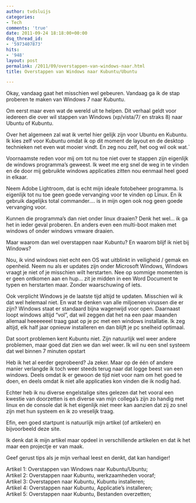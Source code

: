 ```yaml
---
author: tvdsluijs
categories:
- Tech
comments: 'true'
date: 2011-09-24 18:18:00+00:00
dsq_thread_id:
- '5973407873'
hits:
- '948'
layout: post
permalink: /2011/09/overstappen-van-windows-naar.html
title: Overstappen van Windows naar Kubuntu/Ubuntu

---
```

Okay, vandaag gaat het misschien wel gebeuren. Vandaag ga ik de stap proberen te maken van Windows 7 naar Kubuntu.

Om eerst maar even wat de wereld uit te helpen. Dit verhaal geldt voor iedereen die over wil stappen van Windows (xp/vista/7/ en straks 8) naar Ubuntu of Kubuntu.

Over het algemeen zal wat ik vertel hier gelijk zijn voor Ubuntu en Kubuntu. Ik kies zelf voor Kubuntu omdat ik op dit moment de layout en de desktop technieken net even wat mooier vindt. En zeg nou zelf, het oog wil ook wat.\`

Voornaamste reden voor mij om tot nu toe niet over te stappen zijn eigenlijk de windows programma’s geweest. Ik weet me erg snel de weg in te vinden en de door mij gebruikte windows applicaties zitten nou eenmaal heel goed in elkaar.

Neem Adobe Lightroom, dat is echt mijn ideale fotobeheer programma. Is eigenlijk tot nu toe geen goede vervanging voor te vinden op Linux. En ik gebruik dagelijks total commander…. is in mijn ogen ook nog geen goede vervanging voor.

Kunnen die programma’s dan niet onder linux draaien? Denk het wel… ik ga het in ieder geval proberen. En anders even een multi-boot maken met windows of onder windows vmware draaien.

Maar waarom dan wel overstappen naar Kubuntu? En waarom blijf ik niet bij Windows?

Nou, ik vind windows niet echt een OS wat uitblinkt in veiligheid / gemak en openheid. Neem nu als er updates zijn onder Microsoft Windows, Windows vraagt je niet of je misschien wilt herstarten. Nee op sommige momenten is er geen ontkomen aan en hup… zit je midden in een Word Document te typen en herstarten maar. Zonder waarschuwing of iets.

Ook verplicht Windows je de laatste tijd altijd te updaten. Misschien wil ik dat wel helemaal niet. En wat te denken van alle miljoenen virussen die er zijn? Windows staat er standaard bijna wagenwijd voor open. Daarnaast loopt windows altijd “vol”, dat wil zeggen dat het na een paar maanden allemaal heeeeeeel traag gaat op je pc met een windows installatie. Ik zeg altijd, elk half jaar opnieuw installeren en dan blijft je pc snelheid optimaal.

Dat soort problemen kent Kubuntu niet. Zijn natuurlijk wel weer andere problemen, maar goed dat zien we dan wel weer. Ik wil nu een snel systeem dat wel binnen 7 minuten opstart 

Heb ik het al eerder geprobeerd? Ja zeker. Maar op de één of andere manier verlangde ik toch weer steeds terug naar dat logge beest van een windows. Deels omdat ik er gewoon de tijd niet voor nam om het goed te doen, en deels omdat ik niet alle applicaties kon vinden die ik nodig had.

Echter heb ik nu diverse engelstalige sites gelezen dat het vooral een kwestie van doorzetten is en diverse van mijn collega’s zijn zo handig met linux en de console dat ik het eigenlijk niet meer kan aanzien dat zij zo snel zijn met hun systeem en ik zo vreselijk traag.

Efin, een goed startpunt is natuurlijk mijn artikel (of artikelen) en bijvoorbeeld deze site.

Ik denk dat ik mijn artikel maar opdeel in verschillende artikelen en dat ik het maar een projectje er van maak.

Geef gerust tips als je mijn verhaal leest en denkt, dat kan handiger!

Artikel 1: Overstappen van Windows naar Kubuntu/Ubuntu;   
Artikel 2: Overstappen naar Kubuntu, werkzaamheden vooraf;   
Artikel 3: Overstappen naar Kubuntu, Kubuntu installeren;   
Artikel 4: Overstappen naar Kubuntu, Applicatie’s installeren;   
Artikel 5: Overstappen naar Kubuntu, Bestanden overzetten;